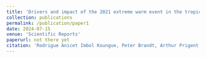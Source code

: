 ```yaml
---
title: 'Drivers and impact of the 2021 extreme warm event in the tropical Angolan upwelling system'
collection: publications
permalink: /publication/paper1
date: 2024-07-15
venue: 'Scientific Reports'
paperurl: not there yet
citation: 'Rodrigue Anicet Imbol Koungue, Peter Brandt, Arthur Prigent, Léo Costa Aroucha, Joke Lübbecke, A. S. N. Imbol Nkwinkwa, Marcus Dengler, Noel Keenlyside (accepted). Drivers and impact of the 2021 extreme warm event in the tropical Angolan upwelling system'
---
```



